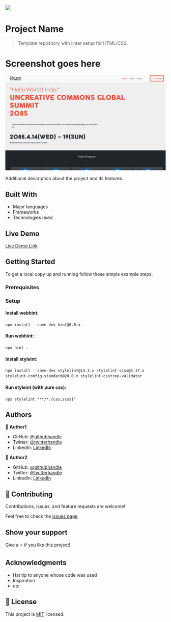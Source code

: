 ![](https://img.shields.io/badge/Microverse-blueviolet)

# Project Name

> Template repository with linter setup for HTML/CSS.

# Screenshot goes here

![](assets/images/site-screenshot.png)

Additional description about the project and its features.

## Built With

- Major languages
- Frameworks
- Technologies used

## Live Demo

[Live Demo Link](https://mistermaxis.github.io/capstone-module-1/)

## Getting Started

To get a local copy up and running follow these simple example steps.

### Prerequisites

### Setup

#### Install webhint:
`npm install --save-dev hint@6.0.x`
#### Run webhint:
`npx hint .`
#### Install styleint:
`npm install --save-dev stylelint@13.3.x stylelint-scss@3.17.x stylelint-config-standard@20.0.x stylelint-csstree-validator`
#### Run styleint (with pure css):
`npx stylelint "**/*.{css,scss}"`

## Authors

👤 **Author1**

- GitHub: [@githubhandle](https://github.com/githubhandle)
- Twitter: [@twitterhandle](https://twitter.com/twitterhandle)
- LinkedIn: [LinkedIn](https://linkedin.com/linkedinhandle)

👤 **Author2**

- GitHub: [@githubhandle](https://github.com/githubhandle)
- Twitter: [@twitterhandle](https://twitter.com/twitterhandle)
- LinkedIn: [LinkedIn](https://linkedin.com/linkedinhandle)

## 🤝 Contributing

Contributions, issues, and feature requests are welcome!

Feel free to check the [issues page](issues/).

## Show your support

Give a ⭐️ if you like this project!

## Acknowledgments

- Hat tip to anyone whose code was used
- Inspiration
- etc

## 📝 License

This project is [MIT](lic.url) licensed.
